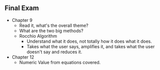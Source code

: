 ## Final Exam

* Chapter 9
  * Read it, what's the overall theme?
  * What are the two big methods?
  * Rocchio Algorithm
    * Understand what it does, not totally how it does what it does.
    * Takes what the user says, amplifies it, and takes what the user doesn't say and reduces it.
* Chapter 12
  * Numeric Value from equations covered.
